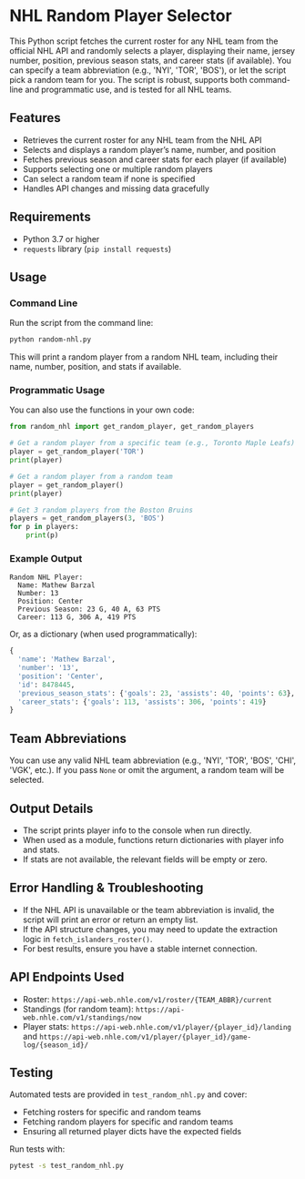 # NHL Random Player Selector

This Python script fetches the current roster for any NHL team from the official NHL API and randomly selects a player, displaying their name, jersey number, position, previous season stats, and career stats (if available). You can specify a team abbreviation (e.g., 'NYI', 'TOR', 'BOS'), or let the script pick a random team for you. The script is robust, supports both command-line and programmatic use, and is tested for all NHL teams.
## Features

- Retrieves the current roster for any NHL team from the NHL API
- Selects and displays a random player’s name, number, and position
- Fetches previous season and career stats for each player (if available)
- Supports selecting one or multiple random players
- Can select a random team if none is specified
- Handles API changes and missing data gracefully

## Requirements

- Python 3.7 or higher
- `requests` library (`pip install requests`)

## Usage

### Command Line

Run the script from the command line:

```bash
python random-nhl.py
```

This will print a random player from a random NHL team, including their name, number, position, and stats if available.

### Programmatic Usage

You can also use the functions in your own code:

```python
from random_nhl import get_random_player, get_random_players

# Get a random player from a specific team (e.g., Toronto Maple Leafs)
player = get_random_player('TOR')
print(player)

# Get a random player from a random team
player = get_random_player()
print(player)

# Get 3 random players from the Boston Bruins
players = get_random_players(3, 'BOS')
for p in players:
    print(p)
```

### Example Output

```text
Random NHL Player:
  Name: Mathew Barzal
  Number: 13
  Position: Center
  Previous Season: 23 G, 40 A, 63 PTS
  Career: 113 G, 306 A, 419 PTS
```

Or, as a dictionary (when used programmatically):

```python
{
  'name': 'Mathew Barzal',
  'number': '13',
  'position': 'Center',
  'id': 8478445,
  'previous_season_stats': {'goals': 23, 'assists': 40, 'points': 63},
  'career_stats': {'goals': 113, 'assists': 306, 'points': 419}
}
```


## Team Abbreviations

You can use any valid NHL team abbreviation (e.g., 'NYI', 'TOR', 'BOS', 'CHI', 'VGK', etc.). If you pass `None` or omit the argument, a random team will be selected.

## Output Details

- The script prints player info to the console when run directly.
- When used as a module, functions return dictionaries with player info and stats.
- If stats are not available, the relevant fields will be empty or zero.

## Error Handling & Troubleshooting

- If the NHL API is unavailable or the team abbreviation is invalid, the script will print an error or return an empty list.
- If the API structure changes, you may need to update the extraction logic in `fetch_islanders_roster()`.
- For best results, ensure you have a stable internet connection.

## API Endpoints Used

- Roster: `https://api-web.nhle.com/v1/roster/{TEAM_ABBR}/current`
- Standings (for random team): `https://api-web.nhle.com/v1/standings/now`
- Player stats: `https://api-web.nhle.com/v1/player/{player_id}/landing` and `https://api-web.nhle.com/v1/player/{player_id}/game-log/{season_id}/`

## Testing

Automated tests are provided in `test_random_nhl.py` and cover:

- Fetching rosters for specific and random teams
- Fetching random players for specific and random teams
- Ensuring all returned player dicts have the expected fields

Run tests with:

```bash
pytest -s test_random_nhl.py

